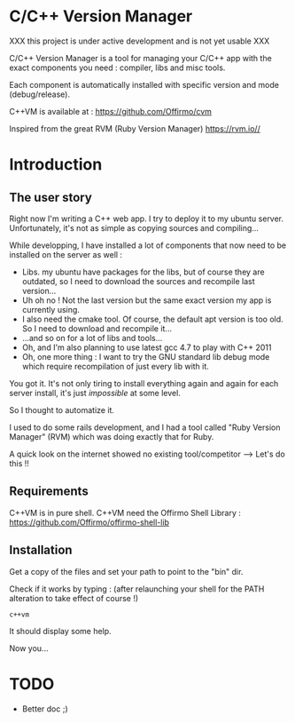 C/C++ Version Manager
=====================

XXX this project is under active development and is not yet usable XXX

C/C++ Version Manager is a tool for managing your C/C++ app with the exact components you need : compiler, libs and misc tools.

Each component is automatically installed with specific version and mode (debug/release).

C++VM is available at : https://github.com/Offirmo/cvm

Inspired from the great RVM (Ruby Version Manager) https://rvm.io//


Introduction 
============

The user story
--------------
Right now I'm writing a C++ web app. I try to deploy it to my ubuntu server. Unfortunately, it's not as simple as copying sources and compiling...

While developping, I have installed a lot of components that now need to be installed on the server as well :
- Libs. my ubuntu have packages for the libs, but of course they are outdated, so I need to download the sources and recompile last version...
- Uh oh no ! Not the last version but the same exact version my app is currently using.
- I also need the cmake tool. Of course, the default apt version is too old. So I need to download and recompile it...
- ...and so on for a lot of libs and tools...
- Oh, and I'm also planning to use latest gcc 4.7 to play with C++ 2011
- Oh, one more thing : I want to try the GNU standard lib debug mode which require recompilation of just every lib with it.

You got it. It's not only tiring to install everything again and again for each server install, it's just *impossible* at some level.

So I thought to automatize it.

I used to do some rails development, and I had a tool called "Ruby Version Manager" (RVM) which was doing exactly that for Ruby.

A quick look on the internet showed no existing tool/competitor --> Let's do this !!


Requirements
------------
C++VM is in pure shell.
C++VM need the Offirmo Shell Library  : https://github.com/Offirmo/offirmo-shell-lib

Installation
------------
Get a copy of the files and set your path to point to the "bin" dir.

Check if it works by typing : (after relaunching your shell for the PATH alteration to take effect of course !)

 `c++vm`

It should display some help.

Now you...

TODO
====

- Better doc ;)

